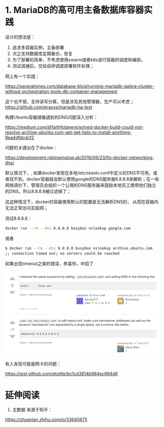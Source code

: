# 1. MariaDB的高可用主备数据库容器实践

设计的想法是：
1. 追求多容器实例，主备部署
2. 次之支持数据库定期备份，恢复
3. 为了部署的简单，不考虑使用swarm或者k8s进行容器的调度和编排。
4. 测试调通后，交给自研调度部署软件处理；


网上有一个实践：

https://severalnines.com/database-blog/running-mariadb-galera-cluster-without-orchestration-tools-db-container-management

这个也不错，支持读写分离，但是涉及其他管理器，生产可以考虑；
https://github.com/erasys/mariadb-ha-test

构建Ubuntu容器镜像遇到的DNS问题深入分析：

https://medium.com/@faithfulanere/solved-docker-build-could-not-resolve-archive-ubuntu-com-apt-get-fails-to-install-anything-9ea4dfdcdcf2

问题的关键出在了docker：

https://development.robinwinslow.uk/2016/06/23/fix-docker-networking-dns/

默认情况下，, 如果docker发现在本地/etc/resolv.conf中定义的DNS不可用，或者找不到，docker容器就会默认使用google的DNS服务器8.8.8.8来解析；在一些网络调价下，管理员会组织一个公用的DNS服务器来鼓励本地员工使用他们独立的DNS，所以8.8.8.8被过滤掉了；

这这种情况下，docker的容器使用默认的配置是无法解析DNS的， 从而在容器内无法正常访问互联网；

测试8.8.8.8：
```bash
docker run --rm --dns 8.8.8.8 busybox nslookup google.com
```
或者
```bash
$ docker run --rm --dns 8.8.8.8 busybox nslookup archive.ubuntu.com
;; connection timed out; no servers could be reached
```

如果出现timeout之类的错误，恭喜你，中招了

![DNS问题修复](images/dns-fix.PNG)

有人发现可能是网卡的问题：

https://gist.github.com/etuttle/bc1cd3814b984ec694d6



# 延伸阅读
1. 主数据
来源于知乎： 

https://zhuanlan.zhihu.com/p/33640675


